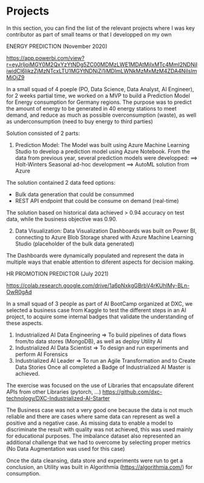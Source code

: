# Projects
In this section, you can find the list of the relevant projects where I was key contributor as part of small teams or that I developped on my own

ENERGY PREDICTION (November 2020)

https://app.powerbi.com/view?r=eyJrIjoiMGY0M2QxYzYtNDg5ZC00MDMzLWE1MDAtMjIxMTc4MmI2NDNjIiwidCI6IjkzZjMzNTcxLTU1MGYtNDNjZi1iMDlmLWNkMzMxMzM4ZDA4NiIsImMiOjZ9

In a small squad of 4 poeple (PO, Data Science, Data Analyst, AI Engineer), for 2 weeks partial time, we worked on a MVP to build a Prediction Model for Energy consumption for Germany regions. 
The purpose was to predict the amount of energy to be generated in 40 energy stations to meet demand, and reduce as much as possible overconsumption (waste), as well as underconsumption (need to buy energy to third parties)

Solution consisted of 2 parts: 
1) Prediction Model:
The Model was built using Azure Machine Learning Studio to develop a prediction model using Azure Notebook. From the data from previous year, several prediction models were developped:
==> Holt-Winters Seasonal ad-hoc development 
==> AutoML solution from Azure

The solution contained 2 data feed options:
- Bulk data generation that could be consummed
- REST API endpoint that could be consume on demand (real-time)

The solution based on historical data achieved > 0.94 accuracy on test data, while the business objective was 0.90.

2) Data Visualization:
Data Visualization Dashboards was built on Power BI, connecting to Azure Blob Storage shared with Azure Machine Learning Studio (placeholder of the bulk data generated) 

The Dashboards were dynamically populated and represent the data in multiple ways that enable attention to diferent aspects for decision making. 




HR PROMOTION PREDICTOR (July 2021)

https://colab.research.google.com/drive/1a6pNxkgGBrbV4rKUhlMy-BLn-OwR0gAd

In a small squad of 3 people as part of AI BootCamp organized at DXC, we selected a business case from Kaggle to test the different steps in an AI project, to acquire some internal badges that validate the understanding of these aspects.
1) Industrialized AI Data Engineering => To build pipelines of data flows from/to data stores (MongoDB), as well as deploy Utility AI
2) Industrialized AI Data Scientist => To design and run experiments and perform AI Forensics
3) Industrialized AI Leader => To run an Agile Transformation and to Create Data Stories
Once all completed a Badge of Industrialized AI Master is achieved.

The exercise was focused on the use of Libraries that encapsulate diferent APIs from other Libraries (pytorch, ...)
https://github.com/dxc-technology/DXC-Industrialized-AI-Starter

The Business case was not a very good one because the data is not much reliable and there are cases where same data can represent as well a positive and a negative case. As missing data to enable a model to discriminate the result with quality was not achieved, this was used mainly for educational purposes. The imbalance dataset also represented an additional challenge that we had to overcome by selecting proper metrics (No Data Augmentation was used for this case)

Once the data cleansing, data store and experiments were run to get a conclusion, an Utility was built in Algorithmia (https://algorithmia.com/) for consumption.




